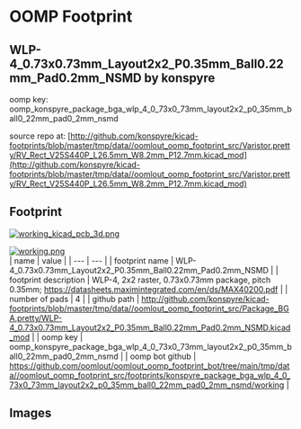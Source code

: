 # OOMP Footprint  
## WLP-4_0.73x0.73mm_Layout2x2_P0.35mm_Ball0.22mm_Pad0.2mm_NSMD  by konspyre  
  
oomp key: oomp_konspyre_package_bga_wlp_4_0_73x0_73mm_layout2x2_p0_35mm_ball0_22mm_pad0_2mm_nsmd  
  
source repo at: [http://github.com/konspyre/kicad-footprints/blob/master/tmp/data//oomlout_oomp_footprint_src/Varistor.pretty/RV_Rect_V25S440P_L26.5mm_W8.2mm_P12.7mm.kicad_mod](http://github.com/konspyre/kicad-footprints/blob/master/tmp/data//oomlout_oomp_footprint_src/Varistor.pretty/RV_Rect_V25S440P_L26.5mm_W8.2mm_P12.7mm.kicad_mod)  
## Footprint  
  
[![working_kicad_pcb_3d.png](working_kicad_pcb_3d_600.png)](working_kicad_pcb_3d.png)  
  
[![working.png](working_600.png)](working.png)  
| name | value | 
| --- | --- | 
| footprint name | WLP-4_0.73x0.73mm_Layout2x2_P0.35mm_Ball0.22mm_Pad0.2mm_NSMD | 
| footprint description | WLP-4, 2x2 raster, 0.73x0.73mm package, pitch 0.35mm; https://datasheets.maximintegrated.com/en/ds/MAX40200.pdf | 
| number of pads | 4 | 
| github path | http://github.com/konspyre/kicad-footprints/blob/master/tmp/data//oomlout_oomp_footprint_src/Package_BGA.pretty/WLP-4_0.73x0.73mm_Layout2x2_P0.35mm_Ball0.22mm_Pad0.2mm_NSMD.kicad_mod | 
| oomp key | oomp_konspyre_package_bga_wlp_4_0_73x0_73mm_layout2x2_p0_35mm_ball0_22mm_pad0_2mm_nsmd | 
| oomp bot github | https://github.com/oomlout/oomlout_oomp_footprint_bot/tree/main/tmp/data//oomlout_oomp_footprint_src/footprints/konspyre_package_bga_wlp_4_0_73x0_73mm_layout2x2_p0_35mm_ball0_22mm_pad0_2mm_nsmd/working | 
## Images  

